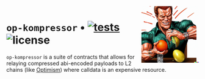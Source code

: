 <img align="right" width="150" height="150" top="100" src="./assets/logo.png">

# `op-kompressor` • [![tests](https://github.com/clabby/op-kompressor/actions/workflows/test.yml/badge.svg?label=tests)](https://github.com/clabby/op-kompressor/actions/workflows/test.yml) ![license](https://img.shields.io/github/license/clabby/op-kompressor?label=license)

`op-kompressor` is a suite of contracts that allows for relaying compressed abi-encoded payloads to L2 chains (like [Optimism](https://optimism.io)) where calldata is an expensive resource.
